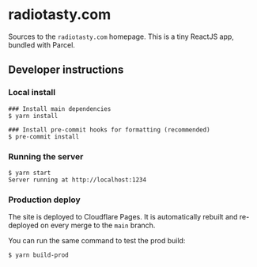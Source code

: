 # radiotasty.com

Sources to the `radiotasty.com` homepage. This is a tiny ReactJS app, bundled with Parcel.

## Developer instructions

### Local install

```
### Install main dependencies
$ yarn install

### Install pre-commit hooks for formatting (recommended)
$ pre-commit install
```

### Running the server

```
$ yarn start
Server running at http://localhost:1234
```

### Production deploy

The site is deployed to Cloudflare Pages. It is automatically rebuilt and re-deployed on every merge to the `main` branch.

You can run the same command to test the prod build:

```
$ yarn build-prod
```
